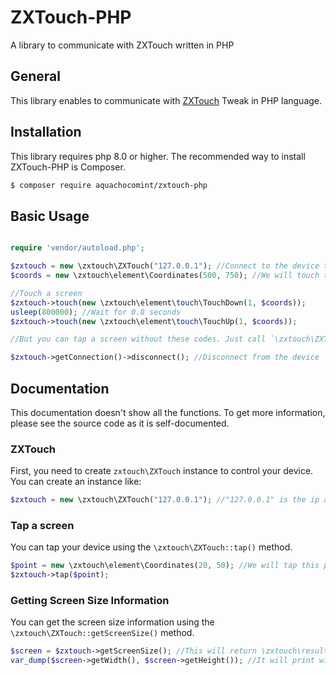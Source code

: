 # ZXTouch-PHP

A library to communicate with ZXTouch written in PHP

## General

This library enables to communicate with [ZXTouch](https://github.com/xuan32546/IOS13-SimulateTouch) Tweak in PHP language. 

## Installation

This library requires php 8.0 or higher. The recommended way to install ZXTouch-PHP is Composer.

```bash
$ composer require aquachocomint/zxtouch-php
```

## Basic Usage

```php

require 'vendor/autoload.php';

$zxtouch = new \zxtouch\ZXTouch("127.0.0.1"); //Connect to the device that is running ZXTouch
$coords = new \zxtouch\element\Coordinates(500, 750); //We will touch the screen at this point

//Touch a screen
$zxtouch->touch(new \zxtouch\element\touch\TouchDown(1, $coords));
usleep(800000); //Wait for 0.8 seconds
$zxtouch->touch(new \zxtouch\element\touch\TouchUp(1, $coords));

//But you can tap a screen without these codes. Just call `\zxtouch\ZXTouch::tap()` method. (required v1.2.0 or higher)

$zxtouch->getConnection()->disconnect(); //Disconnect from the device
```

## Documentation

This documentation doesn't show all the functions. To get more information, please see the source code as it is self-documented.

### ZXTouch

First, you need to create `zxtouch\ZXTouch` instance to control your device. You can create an instance like:

```php
$zxtouch = new \zxtouch\ZXTouch("127.0.0.1"); //"127.0.0.1" is the ip address to connect the device
```

### Tap a screen

You can tap your device using the `\zxtouch\ZXTouch::tap()` method.

```php
$point = new \zxtouch\element\Coordinates(20, 50); //We will tap this point
$zxtouch->tap($point);
```

### Getting Screen Size Information

You can get the screen size information using the `\zxtouch\ZXTouch::getScreenSize()` method.

```php
$screen = $zxtouch->getScreenSize(); //This will return \zxtouch\result\ScreenSizeResult
var_dump($screen->getWidth(), $screen->getHeight()); //It will print width and height information
```